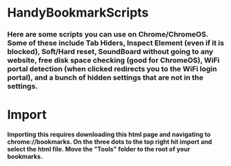 # HandyBookmarkScripts
### Here are some scripts you can use on Chrome/ChromeOS. Some of these include Tab Hiders, Inspect Element (even if it is blocked), Soft/Hard reset, SoundBoard without going to any website, free disk space checking (good for ChromeOS), WiFi portal detection (when clicked redirects you to the WiFi login portal), and a bunch of hidden settings that are not in the settings.


# Import 
#### Importing this requires downloading this html page and navigating to chrome://bookmarks. On the three dots to the top right hit import and select the html file. Move the "Tools" folder to the root of your bookmarks.
